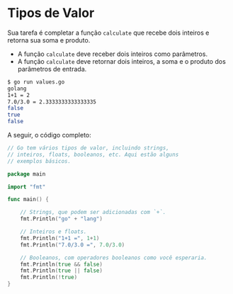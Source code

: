 # Tipos de Valor

Sua tarefa é completar a função `calculate` que recebe dois inteiros e retorna sua soma e produto.

- A função `calculate` deve receber dois inteiros como parâmetros.
- A função `calculate` deve retornar dois inteiros, a soma e o produto dos parâmetros de entrada.

```sh
$ go run values.go
golang
1+1 = 2
7.0/3.0 = 2.3333333333333335
false
true
false
```

A seguir, o código completo:

```go
// Go tem vários tipos de valor, incluindo strings,
// inteiros, floats, booleanos, etc. Aqui estão alguns
// exemplos básicos.

package main

import "fmt"

func main() {

	// Strings, que podem ser adicionadas com `+`.
	fmt.Println("go" + "lang")

	// Inteiros e floats.
	fmt.Println("1+1 =", 1+1)
	fmt.Println("7.0/3.0 =", 7.0/3.0)

	// Booleanos, com operadores booleanos como você esperaria.
	fmt.Println(true && false)
	fmt.Println(true || false)
	fmt.Println(!true)
}
```
